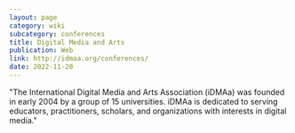 ```yaml
---
layout: page
category: wiki
subcategory: conferences
title: Digital Media and Arts
publication: Web
link: http://idmaa.org/conferences/
date: 2022-11-20
---
```


"The International Digital Media and Arts Association (iDMAa) was founded in early 2004 by a group of 15 universities. iDMAa is dedicated to serving educators, practitioners, scholars, and organizations with interests in digital media."
